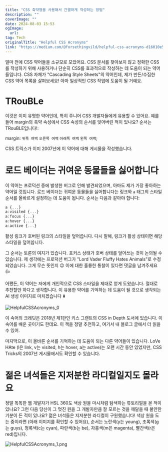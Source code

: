 ```yaml
---
title: "CSS 축약형을 사용해서 간결하게 작성하는 방법"
description: ""
coverImage: ""
date: 2024-08-03 15:53
ogImage: 
  url: 
tag: Tech
originalTitle: "Helpful CSS Acronyms"
link: "https://medium.com/@forsethingvild/helpful-css-acronyms-d16010e5dd5f"
---
```




얼마 전에 CSS 약어들을 소규모로 모았어요. CSS 문서를 찾아보지 않고 정확한 CSS를 작성하기 위해 사용하거나 단순히 CSS를 효과적으로 작성하는 데 도움이 되는 약어들입니다. CSS 자체가 "Cascading Style Sheets"의 약어인데, 제가 만든/수집한 CSS 약어 목록을 살펴보세요! 아마 일상적인 CSS 작업에 도움이 될 거예요.

# TRouBLe

이것은 이미 유명한 약어인데, 특히 주니어 CSS 개발자들에게 유용할 수 있어요. 예를 들어 margin의 축약 속성에서 CSS 속성의 순서를 잊어버린 적이 있나요? 순서는 TRouBLE입니다!:

margin: `위쪽 여백` `오른쪽 여백` `아래쪽 여백` `왼쪽 여백`;

<div class="content-ad"></div>

CSS 트릭스가 이미 2007년에 이 약어에 대해 게시물을 작성했습니다.

# 로드 베이더는 귀여운 동물들을 싫어합니다

이 약어는 프로덕션 중에 발생한 버그로 인해 발견되었으며, 아마도 제가 가장 좋아하는 약어일 것입니다. 로드 베이더는 귀여운 동물들을 싫어합니다는 링크와 `a` 태그의 스타일 순서를 올바르게 설정하는 데 도움이 됩니다. 순서는 다음과 같아야 합니다:

```js
a {...}
a:visited {...}
a:focus {...}
a:hover {...}
a:active {...}
```

<div class="content-ad"></div>

활성 링크가 호버된 링크의 스타일을 덮어씁니다. 다시 말해, 링크가 활성 상태이면 해당 스타일을 덮어씁니다.

그 순서는 토론의 여지가 있습니다. 포커스 상태가 호버 상태를 덮어쓰는 것이 논의될 수 있습니다. 제 생각에는 프로덕션 버그가 "Lord Vader Fluffy Hates Animals"로 수정되었습니다. 그게 무슨 뜻인지 😉 이에 대한 훌륭한 통찰이 있다면 댓글을 남겨주세요 👍

어쨌든, 이 약어는 저에게 개인적으로 CSS 스타일을 제대로 얻게 도왔습니다. 절대로 추천할만 하다고 생각합니다. 이 유용한 약어를 기억하는 데 도움이 될 것으로 생각되는 AI 생성 이미지로 마치겠습니다 ⬇️

![HelpfulCSSAcronyms_0](/assets/img/HelpfulCSSAcronyms_0.png)

<div class="content-ad"></div>

이 속어의 크레딧은 2018년 제1판인 키스 그랜트의 CSS in Depth 도서에 있습니다. 이 속어를 배운 곳이기도 한데요. 이 책을 정말 추천하고, 여기서 내 블로그 글에서 더 읽을 수 있어.

마지막으로, 이 올바른 순서를 기억하는 데 도움이 되는 다른 약어들이 있습니다. LoVe HAte (l은 link, v는 visited, h는 hover, a는 active)는 오랜 시간 동안 있었지만, CSS Tricks의 2007년 게시물에서도 확인할 수 있습니다.

# 젊은 녀석들은 지저분한 라디컬일지도 몰라요

정말 똑똑한 웹 개발자가 HSL 360도 색상 원을 마시처럼 탐색하는 튜토리얼을 본 적이 있나요? 그런 다음 당신이 그 멋진 원을 그 개발자만큼 잘 모르는 것을 깨달을 때 불안한 기분이 든 적이 있나요? 젊은 녀석들은 지저분한 라디컬이 구원했습니다! 색상 원을 도는 중이라면 (아래 이미지를 확인할 수 있어요), 순서는 노란색(y는 young), 초록색(g는 guys), 청록색(c는 cyan), 파란색(b는 be), 자홍색(m은 magenta), 빨간색(r은 red)입니다.

<div class="content-ad"></div>

![HelpfulCSSAcronyms_1.png](/assets/img/HelpfulCSSAcronyms_1.png)

